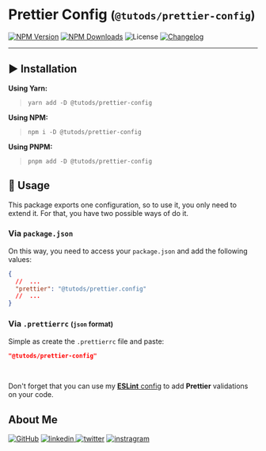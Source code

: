 # Prettier Config <small>(`@tutods/prettier-config`)</small>

[![NPM Version][npm-version-shield]][npm-link] [![NPM Downloads][npm-downloads-shield]][npm-link] ![License][npm-license-shield] [![Changelog][changelog-shield]](CHANGELOG.md)

---

## ▶️ Installation

**Using Yarn:**

> `yarn add -D @tutods/prettier-config`

**Using NPM:**

> `npm i -D @tutods/prettier-config`

**Using PNPM:**

> `pnpm add -D @tutods/prettier-config`

## 📄 Usage

This package exports one configuration, so to use it, you only need to extend it. For that, you have two possible ways
of do it.

### Via `package.json`

On this way, you need to access your `package.json` and add the following values:

```json
{
  //  ...
  "prettier": "@tutods/prettier.config"
  //  ...
}
```

### Via `.prettierrc` <small>(`json` format)</small>

Simple as create the `.prettierrc` file and paste:

```json
"@tutods/prettier-config"
```

<br />

Don't forget that you can use my [**ESLint** config](../eslint-config/README.md) to add **Prettier** validations on your code.

## About Me

[![GitHub](https://img.shields.io/badge/github-000000?style=for-the-badge&logo=github&logoColor=white)](https://github.com/tutods) [
![linkedin](https://img.shields.io/badge/linkedin-000000?style=for-the-badge&logo=linkedin&logoColor=white)
](https://linkedin.com/in/daniel-sousa-tutods)
[![twitter](https://img.shields.io/badge/twitter-000000?style=for-the-badge&logo=twitter&logoColor=white)](https://twitter.com/dsousa_12)
[![instragram](https://img.shields.io/badge/instragram-000000?style=for-the-badge&logo=instagram&logoColor=white)](https://instagram.com/dsousa_12)

<!-- Links -->

[npm-version-shield]: https://img.myrandomwebs.com/npm/v/@tutods/prettier-config.svg?label=@tutods/prettier-config&icon=npm
[changelog-shield]: https://img.myrandomwebs.com/npm/v/@tutods/prettier-config.svg?label=Changelog&icon=npm
[npm-license-shield]: https://img.shields.io/npm/l/@tutods/prettier-config.svg
[npm-downloads-shield]: https://img.shields.io/npm/dm/@tutods/prettier-config.svg
[npm-link]: https://www.npmjs.com/package/@tutods/prettier-config
